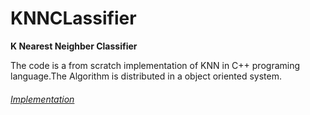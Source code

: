 # KNNCLassifier
<b>K Nearest Neighber Classifier </b>

The code is a from scratch implementation of KNN in C++ programing language.The Algorithm is distributed in a object oriented system.

<h6><u>Implementation</u></h6>




